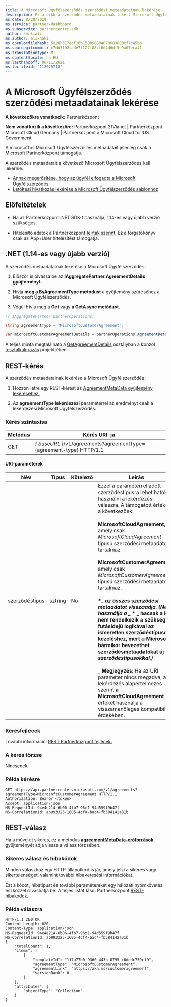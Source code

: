 ```yaml
---
title: A Microsoft Ügyfélszerződés szerződési metaadatainak lekérése
description: Ez a cikk a szerződés metaadatainak lekért Microsoft Ügyfélszerződés.
ms.date: 8/29/2019
ms.service: partner-dashboard
ms.subservice: partnercenter-sdk
author: khakiali
ms.author: alikhaki
ms.openlocfilehash: 5c20b317edf16b159050884070683880cf7e45bb
ms.sourcegitcommit: c7dd3f92cade7f127f88cf6d4d6df5e9a05eca41
ms.translationtype: MT
ms.contentlocale: hu-HU
ms.lasthandoff: 06/11/2021
ms.locfileid: "112025718"
---
```

# <a name="get-agreement-metadata-for-the-microsoft-customer-agreement"></a>A Microsoft Ügyfélszerződés szerződési metaadatainak lekérése

**A következőkre vonatkozik:** Partnerközpont

**Nem vonatkozik a következőre:** Partnerközpont 21Vianet | Partnerközpont Microsoft Cloud Germany | Partnerközpont a Microsoft Cloud for US Government

A microsoftos Microsoft Ügyfélszerződés metaadatait jelenleg csak a Microsoft Partnerközpont támogatja.

A szerződés metaadatait a következő Microsoft Ügyfélszerződés kell lekérnie:

- [Annak megerősítése, hogy az ügyfél elfogadta a Microsoft Ügyfélszerződés](./confirm-customer-consent-customer-agreement.md)
- [Letöltési hivatkozás lekérése a Microsoft Ügyfélszerződés sablonhoz](./download-customer-agreement-template.md)

## <a name="prerequisites"></a>Előfeltételek

- Ha az Partnerközpont .NET SDK-t használja, 1.14-es vagy újabb verzió szükséges.

- Hitelesítő adatok a Partnerközpont [leírtak szerint.](./partner-center-authentication.md) Ez a forgatókönyv csak az App+User hitelesítést támogatja.

## <a name="net-version-114-or-newer"></a>.NET (1.14-es vagy újabb verzió)

A szerződés metaadatainak lekérése a Microsoft Ügyfélszerződés:

1. Először is olvassa be az **IAggregatePartner.AgreementDetails gyűjteményt.**

2. Hívja **meg a ByAgreementType metódust** a gyűjtemény szűréséhez a Microsoft Ügyfélszerződés.

3. Végül hívja meg a **Get** vagy **a GetAsync metódust.**

```csharp
// IAggregatePartner partnerOperations;

string agreementType = "MicrosoftCustomerAgreement";

var microsoftCustomerAgreementDetails = partnerOperations.AgreementDetails.ByAgreementType(agreementType).Get().Items.Single();
```

A teljes minta megtalálható a [GetAgreementDetails](https://github.com/PartnerCenterSamples/Partner-Center-SDK-Samples/blob/master/Source/Partner%20Center%20SDK%20Samples/Agreements/GetAgreementDetails.cs) osztályban a konzol [tesztalkalmazás](https://github.com/PartnerCenterSamples/Partner-Center-SDK-Samples) projektjében.

## <a name="rest-request"></a>REST-kérés

A szerződés metaadatainak lekérése a Microsoft Ügyfélszerződés:

1. Hozzon létre egy REST-kérést az [AgreementMetaData gyűjtemény lekéréséhez.](./agreement-metadata-resources.md)

2. Az **agreementType lekérdezési** paraméterrel az eredményt csak a lekérdezési Microsoft Ügyfélszerződés.

### <a name="request-syntax"></a>Kérés szintaxisa

| Metódus | Kérés URI-ja                                                         |
|--------|---------------------------------------------------------------------|
| GET    | [*\{ baseURL \}*](partner-center-rest-urls.md)/v1/agreements?agreementType={agreement-type} HTTP/1.1 |

#### <a name="uri-parameters"></a>URI-paraméterek

| Név                   | Típus     | Kötelező | Leírás                                                             |
|------------------------|----------|----------|-------------------------------------------------------------------------|
| szerződéstípus | sztring | No | Ezzel a paraméterrel adott szerződéstípusra lehet hatókört használni a lekérdezési válaszra. A támogatott értékek a következőek: <br/><br/>**MicrosoftCloudAgreement,** amely csak *MicrosoftCloudAgreement* típusú szerződési metaadatokat tartalmaz<br/><br/>**MicrosoftCustomerAgreement,** amely csak *MicrosoftCustomerAgreement* típusú szerződési metaadatokat tartalmaz.<br/><br/>**\**_ az összes szerződési metaadatot visszaadja. (Ne használja a _* \* _ hacsak a kód nem rendelkezik a szükséges futásidejű logikával az ismeretlen szerződéstípusok kezeléshez, mert a Microsoft bármikor bevezethet szerződésmetaadatokat új *szerződéstípusokkal.) <br/> <br/> _* Megjegyzés:** Ha az URI paraméter nincs megadva, a lekérdezés alapértelmezés szerint **a MicrosoftCloudAgreement** értéket használja a visszamenőleges kompatibilitás érdekében.  |

### <a name="request-headers"></a>Kérésfejlécek

További információ: [REST Partnerközpont fejlécek.](headers.md)

### <a name="request-body"></a>A kérés törzse

Nincsenek.

### <a name="request-example"></a>Példa kérésre

```http
GET https://api.partnercenter.microsoft.com/v1/agreements?agreementType=MicrosoftCustomerAgreement HTTP/1.1
Authorization: Bearer <token>
Accept: application/json
MS-RequestId: 94e4e214-6b06-4fb7-96d1-94d559f9b47f
MS-CorrelationId: ab993325-1605-4cf4-bac4-fb584142a31b
```

## <a name="rest-response"></a>REST-válasz

Ha a művelet sikeres, ez a metódus [ **agreementMetaData-erőforrások**](./agreement-metadata-resources.md) gyűjteményét adja vissza a válasz törzsében.

### <a name="response-success-and-error-codes"></a>Sikeres válasz és hibakódok

Minden válaszhoz egy HTTP-állapotkód is jár, amely jelzi a sikeres vagy sikertelenséget, valamint további hibakeresési információkat.

Ezt a kódot, hibatípust és további paramétereket egy hálózati nyomkövetési eszközzel olvashatja be. A teljes listát lásd: Partnerközpont [REST-hibakódok.](error-codes.md)

### <a name="response-example"></a>Példa válaszra

```http
HTTP/1.1 200 OK
Content-Length: 620
Content-Type: application/json
MS-RequestId: 94e4e214-6b06-4fb7-96d1-94d559f9b47f
MS-CorrelationId: ab993325-1605-4cf4-bac4-fb584142a31b
{
    "totalCount": 1,
    "items": [
        {
            "templateId": "117a77b0-9360-443b-8795-c6dedc750cf9",
            "agreementType": "MicrosoftCustomerAgreement",
            "agreementLink": "https://aka.ms/customeragreement",
            "versionRank": 0
        }
    ],
    "attributes": {
        "objectType": "Collection"
    }
}
```
